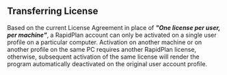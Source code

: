 ## Transferring License

Based on the current License Agreement in place of ***"One license per user, per machine"***, a RapidPlan account can only be activated on a single user profile on a particular computer. Activation on another machine or on another profile on the same PC requires another RapidPlan license, otherwise, subsequent activation of the same license will render the program automatically deactivated on the original user account profile.